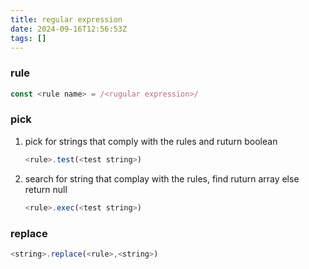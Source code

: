 ```yaml
---
title: regular expression
date: 2024-09-16T12:56:53Z
tags: []
---
```


### rule

```javascript
const <rule name> = /<rugular expression>/
```

### pick

1. pick for strings that comply with the rules and ruturn boolean

    ```javascript
    <rule>.test(<test string>)
    ```

2. search for string that complay with the rules, find ruturn array else return null

    ```javascript
    <rule>.exec(<test string>)
    ```

### replace

```javascript
<string>.replace(<rule>,<string>)
```
